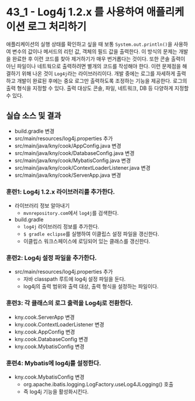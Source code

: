 # 43_1 - Log4j 1.2.x 를 사용하여 애플리케이션 로그 처리하기

애플리케이션의 실행 상태를 확인하고 싶을 때 보통 
`System.out.println()`을 사용하여 변수의 값이나 
메서드의 리턴 값, 객체의 필드 값을 출력한다. 
이 방식의 문제는 
개발을 완료한 후 이런 코드를 찾아 제거하기가 매우 번거롭다는 것이다. 
또한 콘솔 출력이 아닌 파일이나 네트웍으로 출력하려면 
별개의 코드를 작성해야 한다.
이런 문제점을 해결하기 위해 나온 것이 `Log4j`라는 라이브러리이다.
개발 중에는 로그를 자세하게 출력하고 
개발이 완료된 후에는 중요 로그만 출력하도록 조정하는 기능을 제공한다.
로그의 출력 형식을 지정할 수 있다. 
출력 대상도 콘솔, 파일, 네트워크, DB 등 다양하게 지정할 수 있다.

## 실습 소스 및 결과

- build.gradle 변경
- src/main/resources/log4j.properties 추가
- src/main/java/kny/cook/AppConfig.java 변경
- src/main/java/kny/cook/DatabaseConfig.java 변경
- src/main/java/kny/cook/MybatisConfig.java 변경
- src/main/java/kny/cook/ContextLoaderListener.java 변경
- src/main/java/kny/cook/ServerApp.java 변경


### 훈련1: Log4j 1.2.x 라이브러리를 추가한다.

- 라이브러리 정보 알아내기
    - `mvnrepository.com`에서 `log4j`를 검색한다.
- build.gradle
    - `log4j` 라이브러리 정보를 추가한다.
    - `$ gradle eclipse`를 실행하여 이클립스 설정 파일을 갱신한다.
    - 이클립스 워크스페이스에 로딩되어 있는 클래스를 갱신한다.


### 훈련2: Log4j 설정 파일을 추가한다.

- src/main/resources/log4j.properties 추가
  - 자바 classpath 루트에 log4j 설정 파일을 둔다.
  - log4j의 출력 범위와 출력 대상, 출력 형식을 설정하는 파일이다.


### 훈련3: 각 클래스의 로그 출력을 Log4j로 전환한다.

- kny.cook.ServerApp 변경
- kny.cook.ContextLoaderListener 변경
- kny.cook.AppConfig 변경
- kny.cook.DatabaseConfig 변경
- kny.cook.MybatisConfig 변경

### 훈련4: Mybatis에 log4j를 설정한다.

- kny.cook.MybatisConfig 변경
  - org.apache.ibatis.logging.LogFactory.useLog4JLogging() 호출
  - 즉 log4j 기능을 활성화시킨다.



